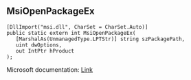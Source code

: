 ## MsiOpenPackageEx

```
[DllImport("msi.dll", CharSet = CharSet.Auto)]
public static extern int MsiOpenPackageEx(
   [MarshalAs(UnmanagedType.LPTStr)] string szPackagePath,
   uint dwOptions,
   out IntPtr hProduct
);
```

Microsoft documentation: [Link](https://docs.microsoft.com/en-us/windows/win32/api/msi/nf-msi-msiopenpackageexw)
